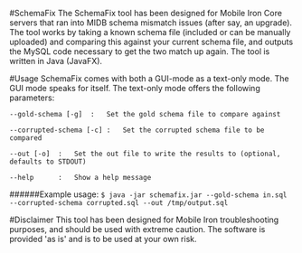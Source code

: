 #SchemaFix
The SchemaFix tool has been designed for Mobile Iron Core servers that ran into MIDB schema mismatch issues (after say, an upgrade). The tool works by taking a known schema file (included or can be manually uploaded) and comparing this against your current schema file, and outputs the MySQL code necessary to get the two match up again. The tool is written in Java (JavaFX).

#Usage
SchemaFix comes with both a GUI-mode as a text-only mode. The GUI mode speaks for itself. The text-only mode offers the following parameters:

`--gold-schema [-g]  :   Set the gold schema file to compare against`

`--corrupted-schema [-c] :   Set the corrupted schema file to be compared`

`--out [-o]  :   Set the out file to write the results to (optional, defaults to STDOUT)`

`--help      :   Show a help message`


######Example usage:
`$ java -jar schemafix.jar --gold-schema in.sql --corrupted-schema corrupted.sql --out /tmp/output.sql`

#Disclaimer
This tool has been designed for Mobile Iron troubleshooting purposes, and should be used with extreme caution. The software is provided 'as is' and is to be used at your own risk.

